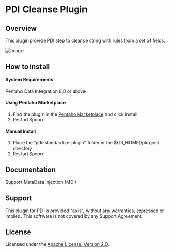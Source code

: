# PDI Cleanse Plugin


## Overview

This plugin provide PDI step to cleanse string with rules from a set of fields.

![Image](https://github.com/nadment/pdi-cleanse-plugin/blob/master/src/main/resources/cleanse.png)


## How to install

#### System Requirements

Pentaho Data Integration 8.0 or above

#### Using Pentaho Marketplace

1. Find the plugin in the [Pentaho Marketplace](http://www.pentaho.com/marketplace) and click Install
2. Restart Spoon

#### Manual Install

1. Place the “pdi-standardize-plugin“ folder in the ${DI\_HOME}/plugins/ directory
2. Restart Spoon

## Documentation

Support MetaData Injection (MDI) 


## Support

This plugin for PDI is provided “as is“, without any warranties, expressed or implied. This software is not covered by any Support Agreement.


## License

Licensed under the [Apache License, Version 2.0](http://www.apache.org/licenses/LICENSE-2.0).


